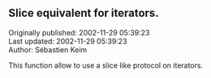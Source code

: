 ## Slice equivalent for iterators.  
Originally published: 2002-11-29 05:39:23  
Last updated: 2002-11-29 05:39:23  
Author: Sébastien Keim  
  
This function allow to use a slice like protocol on iterators.